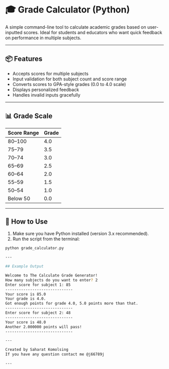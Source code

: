 # 🎓 Grade Calculator (Python)

A simple command-line tool to calculate academic grades based on user-inputted scores. Ideal for students and educators who want quick feedback on performance in multiple subjects.

---

## 📦 Features

- Accepts scores for multiple subjects
- Input validation for both subject count and score range
- Converts scores to GPA-style grades (0.0 to 4.0 scale)
- Displays personalized feedback
- Handles invalid inputs gracefully

---

## 📊 Grade Scale

| Score Range | Grade |
|-------------|-------|
| 80–100      | 4.0   |
| 75–79       | 3.5   |
| 70–74       | 3.0   |
| 65–69       | 2.5   |
| 60–64       | 2.0   |
| 55–59       | 1.5   |
| 50–54       | 1.0   |
| Below 50    | 0.0   |

---

## 🚀 How to Use

1. Make sure you have Python installed (version 3.x recommended).
2. Run the script from the terminal:

```bash
python grade_calculator.py

---

## Example Output

Welcome to The Calculate Grade Generator!
How many subjects do you want to enter? 2
Enter score for subject 1: 85
------------------------------
Your score is 85.0
Your grade is 4.0.
Got enough points for grade 4.0, 5.0 points more than that.
------------------------------
Enter score for subject 2: 48
------------------------------
Your score is 48.0
Another 2.000000 points will pass!
------------------------------

---

Created by Saharat Komolsing
If you have any question contact me @j66789j

---
